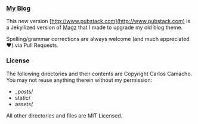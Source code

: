 
### [My Blog](http://www.pubstack.com)

This new version [http://www.pubstack.com](http://www.pubstack.com) is a Jekyllized version of
[Magz](http://magz.multinity.com) that I made to upgrade my old blog theme.

Spelling/grammar corrections are always welcome (and much appreciated :heart:) via Pull Requests.

### License
The following directories and their contents are Copyright Carlos Camacho. You may not reuse anything therein without my permission:

* _posts/
* static/
* assets/

All other directories and files are MIT Licensed.
